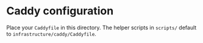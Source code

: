 # Caddy configuration

Place your `Caddyfile` in this directory. The helper scripts in `scripts/` default to `infrastructure/caddy/Caddyfile`.
